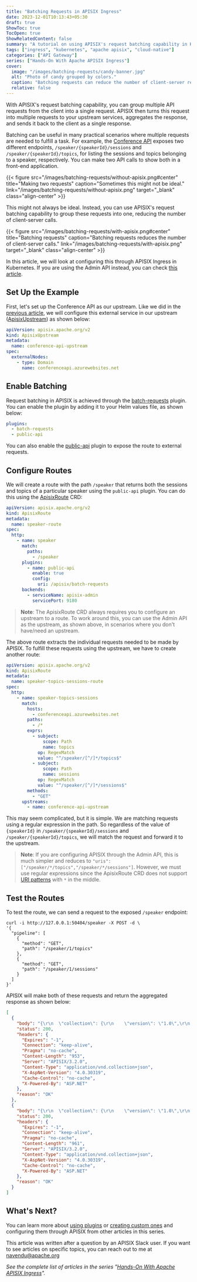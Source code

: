 ```yaml
---
title: "Batching Requests in APISIX Ingress"
date: 2023-12-01T10:13:43+05:30
draft: true
ShowToc: true
TocOpen: true
ShowRelatedContent: false
summary: "A tutorial on using APISIX's request batching capability in Kubernetes Ingress."
tags: ["ingress", "kubernetes", "apache apisix", "cloud-native"]
categories: ["API Gateway"]
series: ["Hands-On With Apache APISIX Ingress"]
cover:
  image: "/images/batching-requests/candy-banner.jpg"
  alt: "Photo of candy grouped by colors."
  caption: "Batching requests can reduce the number of client-server request/response cycles."
  relative: false
---
```


With APISIX's request batching capability, you can group multiple API requests from the client into a single request. APISIX then turns this request into multiple requests to your upstream services, aggregates the response, and sends it back to the client as a single response.

Batching can be useful in many practical scenarios where multiple requests are needed to fulfill a task. For example, the [Conference API](https://conferenceapi.azurewebsites.net/) exposes two different endpoints, `/speaker/{speakerId}/sessions` and `/speaker/{speakerId}/topics`, for listing the sessions and topics belonging to a speaker, respectively. You can make two API calls to show both in a front-end application.

{{< figure src="/images/batching-requests/without-apisix.png#center" title="Making two requests" caption="Sometimes this might not be ideal." link="/images/batching-requests/without-apisix.png" target="_blank" class="align-center" >}}

This might not always be ideal. Instead, you can use APISIX's request batching capability to group these requests into one, reducing the number of client-server calls.

{{< figure src="/images/batching-requests/with-apisix.png#center" title="Batching requests" caption="Batching requests reduces the number of client-server calls." link="/images/batching-requests/with-apisix.png" target="_blank" class="align-center" >}}

In this article, we will look at configuring this through APISIX Ingress in Kubernetes. If you are using the Admin API instead, you can check [this article](https://api7.ai/blog/batch-request-processing-with-api-gateway).

## Set Up the Example

First, let's set up the Conference API as our upstream. Like we did in the [previous article](/posts/apisix-ingress-external/), we will configure this external service in our upstream ([ApisixUpstream](https://apisix.apache.org/docs/ingress-controller/concepts/apisix_upstream/)) as shown below:

```yaml {title="conference-api-upstream.yaml"}
apiVersion: apisix.apache.org/v2
kind: ApisixUpstream
metadata:
  name: conference-api-upstream
spec:
  externalNodes:
    - type: Domain
      name: conferenceapi.azurewebsites.net
```

## Enable Batching

Request batching in APISIX is achieved through the [batch-requests](https://apisix.apache.org/docs/apisix/plugins/batch-requests/) plugin. You can enable the plugin by adding it to your Helm values file, as shown below:

```yaml {title="values.yaml"}
plugins:
  - batch-requests
  - public-api
```

You can also enable the [public-api](https://apisix.apache.org/docs/apisix/plugins/public-api/) plugin to expose the route to external requests.

## Configure Routes

We will create a route with the path `/speaker` that returns both the sessions and topics of a particular speaker using the `public-api` plugin. You can do this using the [ApisixRoute](https://apisix.apache.org/docs/ingress-controller/concepts/apisix_route/) CRD:

```yaml {title="speaker-route.yaml"}
apiVersion: apisix.apache.org/v2
kind: ApisixRoute
metadata:
  name: speaker-route
spec:
  http:
    - name: speaker
      match:
        paths:
          - /speaker
      plugins:
        - name: public-api
          enable: true
          config:
            uri: /apisix/batch-requests
      backends:
        - serviceName: apisix-admin
          servicePort: 9180
```

> **Note**: The ApisixRoute CRD always requires you to configure an upstream to a route. To work around this, you can use the Admin API as the upstream, as shown above, in scenarios where you don't have/need an upstream.

The above route extracts the individual requests needed to be made by APISIX. To fulfill these requests using the upstream, we have to create another route:

```yaml {title="speaker-topics-sessions-route.yaml"}
apiVersion: apisix.apache.org/v2
kind: ApisixRoute
metadata:
  name: speaker-topics-sessions-route
spec:
  http:
    - name: speaker-topics-sessions
      match:
        hosts:
          - conferenceapi.azurewebsites.net
        paths:
          - /*
        exprs:
          - subject:
              scope: Path
              name: topics
            op: RegexMatch
            value: "^/speaker/[^/]*/topics$"
          - subject:
              scope: Path
              name: sessions
            op: RegexMatch
            value: "^/speaker/[^/]*/sessions$"
        methods:
          - "GET"
      upstreams:
        - name: conference-api-upstream
```

This may seem complicated, but it is simple. We are matching requests using a regular expression in the path. So regardless of the value of `{speakerId}` in `/speaker/{speakerId}/sessions` and `/speaker/{speakerId}/topics`, we will match the request and forward it to the upstream.

> **Note**: If you are configuring APISIX through the Admin API, this is much simpler and reduces to `"uris": ["/speaker/*/topics","/speaker/*/sessions"]`. However, we must use regular expressions since the ApisixRoute CRD does not support [URI patterns](https://github.com/apache/apisix-ingress-controller/blob/c111c12272f58189de785feac256e6ce1193c172/samples/deploy/crd/v1/ApisixRoute.yaml#L107C35-L107C35) with `*` in the middle.

## Test the Routes

To test the route, we can send a request to the exposed `/speaker` endpoint:

```shell
curl -i http://127.0.0.1:50404/speaker -X POST -d \
'{
  "pipeline": [
    {
      "method": "GET",
      "path": "/speaker/1/topics"
    },
    {
      "method": "GET",
      "path": "/speaker/1/sessions"
    }
  ]
}'
```

APISIX will make both of these requests and return the aggregated response as shown below:

```json {title="output"}
[
  {
    "body": "{\r\n  \"collection\": {\r\n    \"version\": \"1.0\",\r\n    \"links\": [],\r\n    \"items\": [\r\n      {\r\n        \"href\": \"https://conferenceapi.azurewebsites.net/topic/8\",\r\n        \"data\": [\r\n          {\r\n            \"name\": \"Title\",\r\n            \"value\": \"Microsoft\"\r\n          }\r\n        ],\r\n        \"links\": [\r\n          {\r\n            \"rel\": \"http://tavis.net/rels/sessions\",\r\n            \"href\": \"https://conferenceapi.azurewebsites.net/topic/8/sessions\"\r\n          }\r\n        ]\r\n      },\r\n      {\r\n        \"href\": \"https://conferenceapi.azurewebsites.net/topic/10\",\r\n        \"data\": [\r\n          {\r\n            \"name\": \"Title\",\r\n            \"value\": \"Mobile\"\r\n          }\r\n        ],\r\n        \"links\": [\r\n          {\r\n            \"rel\": \"http://tavis.net/rels/sessions\",\r\n            \"href\": \"https://conferenceapi.azurewebsites.net/topic/10/sessions\"\r\n          }\r\n        ]\r\n      }\r\n    ],\r\n    \"queries\": [],\r\n    \"template\": {\r\n      \"data\": []\r\n    }\r\n  }\r\n}",
    "status": 200,
    "headers": {
      "Expires": "-1",
      "Connection": "keep-alive",
      "Pragma": "no-cache",
      "Content-Length": "953",
      "Server": "APISIX/3.2.0",
      "Content-Type": "application/vnd.collection+json",
      "X-AspNet-Version": "4.0.30319",
      "Cache-Control": "no-cache",
      "X-Powered-By": "ASP.NET"
    },
    "reason": "OK"
  },
  {
    "body": "{\r\n  \"collection\": {\r\n    \"version\": \"1.0\",\r\n    \"links\": [],\r\n    \"items\": [\r\n      {\r\n        \"href\": \"https://conferenceapi.azurewebsites.net/session/206\",\r\n        \"data\": [\r\n          {\r\n            \"name\": \"Title\",\r\n            \"value\": \"\\r\\n\\t\\t\\tjQuery Mobile and ASP.NET MVC\\r\\n\\t\\t\"\r\n          },\r\n          {\r\n            \"name\": \"Timeslot\",\r\n            \"value\": \"05 December 2013 09:00 - 10:00\"\r\n          },\r\n          {\r\n            \"name\": \"Speaker\",\r\n            \"value\": \"Scott Allen\"\r\n          }\r\n        ],\r\n        \"links\": [\r\n          {\r\n            \"rel\": \"http://tavis.net/rels/speaker\",\r\n            \"href\": \"https://conferenceapi.azurewebsites.net/speaker/16\"\r\n          },\r\n          {\r\n            \"rel\": \"http://tavis.net/rels/topics\",\r\n            \"href\": \"https://conferenceapi.azurewebsites.net/session/206/topics\"\r\n          }\r\n        ]\r\n      }\r\n    ],\r\n    \"queries\": [],\r\n    \"template\": {\r\n      \"data\": []\r\n    }\r\n  }\r\n}",
    "status": 200,
    "headers": {
      "Expires": "-1",
      "Connection": "keep-alive",
      "Pragma": "no-cache",
      "Content-Length": "961",
      "Server": "APISIX/3.2.0",
      "Content-Type": "application/vnd.collection+json",
      "X-AspNet-Version": "4.0.30319",
      "Cache-Control": "no-cache",
      "X-Powered-By": "ASP.NET"
    },
    "reason": "OK"
  }
]
```

## What's Next?

You can learn more about [using plugins](/posts/extending-apisix-ingress/) or [creating custom ones](/posts/custom-plugins-in-apisix-ingress/) and configuring them through APISIX from other articles in this series.

This article was written after a question by an APISIX Slack user. If you want to see articles on specific topics, you can reach out to me at [navendu@apache.org](mailto:navendu@apache.org)

_See the complete list of articles in the series "[Hands-On With Apache APISIX Ingress](/series/hands-on-with-apache-apisix-ingress/)"._
